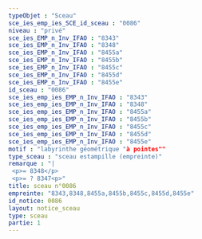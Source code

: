 ```yaml
---
typeObjet : "Sceau"
sce_ies_emp_ies_SCE_id_sceau : "0086"
niveau : "privé"
sce_ies_EMP_n_Inv_IFAO : "8343"
sce_ies_EMP_n_Inv_IFAO : "8348"
sce_ies_EMP_n_Inv_IFAO : "8455a"
sce_ies_EMP_n_Inv_IFAO : "8455b"
sce_ies_EMP_n_Inv_IFAO : "8455c"
sce_ies_EMP_n_Inv_IFAO : "8455d"
sce_ies_EMP_n_Inv_IFAO : "8455e"
id_sceau : "0086"
sce_ies_emp_ies_EMP_n_Inv_IFAO : "8343"
sce_ies_emp_ies_EMP_n_Inv_IFAO : "8348"
sce_ies_emp_ies_EMP_n_Inv_IFAO : "8455a"
sce_ies_emp_ies_EMP_n_Inv_IFAO : "8455b"
sce_ies_emp_ies_EMP_n_Inv_IFAO : "8455c"
sce_ies_emp_ies_EMP_n_Inv_IFAO : "8455d"
sce_ies_emp_ies_EMP_n_Inv_IFAO : "8455e"
motif : "labyrinthe géométrique "à pointes""
type_sceau : "sceau estampille (empreinte)"
remarque : "|
 <p>= 8348</p>
 <p>= ? 8347<p>"
title: sceau n°0086
empreinte: "8343,8348,8455a,8455b,8455c,8455d,8455e"
id_notice: 0086
layout: notice_sceau
type: sceau
partie: 1
---
```

